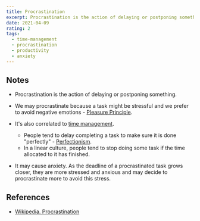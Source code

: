 ```yaml
---
title: Procrastination
excerpt: Procrastination is the action of delaying or postponing something.
date: 2021-04-09
rating: 2
tags:
  - time-management
  - procrastination
  - productivity
  - anxiety
---
```


## Notes

- Procrastination is the action of delaying or postponing something.

- We may procrastinate because a task might be stressful and we prefer to avoid negative emotions - [Pleasure Principle](/zettel/pleasure-principle-psychology).

- It's also correlated to [time management](/tags/time-management).

  - People tend to delay completing a task to make sure it is done "perfectly" - [Perfectionism](/zettel/perfectionism-psychology.md).
  - In a linear culture, people tend to stop doing some task if the time allocated to it has finished.

- It may cause anxiety. As the deadline of a procrastinated task grows closer, they are more stressed and anxious and may decide to procrastinate more to avoid this stress.

## References

- [Wikipedia. Procrastination](https://en.wikipedia.org/wiki/Procrastination)
